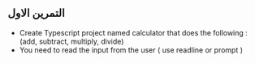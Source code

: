 
 ## التمرين الاول
-   Create Typescript project named calculator that does the following : (add, subtract, multiply, divide)
-   You need to read the input from the user ( use readline or prompt )

